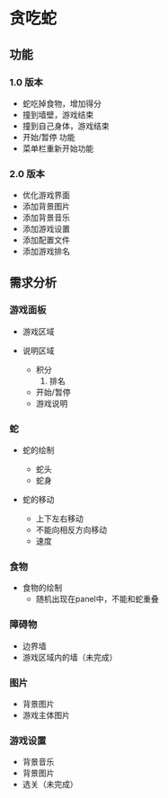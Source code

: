 # 贪吃蛇

## 功能

### 1.0 版本

* 蛇吃掉食物，增加得分
* 撞到墙壁，游戏结束
* 撞到自己身体，游戏结束
* 开始/暂停 功能
* 菜单栏重新开始功能

### 2.0 版本

* 优化游戏界面
* 添加背景图片
* 添加背景音乐
* 添加游戏设置
* 添加配置文件
* 添加游戏排名

## 需求分析

### 游戏面板

* 游戏区域

* 说明区域
  * 积分
    1. 排名
  * 开始/暂停
  * 游戏说明

### 蛇

* 蛇的绘制
    * 蛇头
    * 蛇身

* 蛇的移动
    * 上下左右移动
    * 不能向相反方向移动
    * 速度

### 食物

* 食物的绘制
    * 随机出现在panel中，不能和蛇重叠

### 障碍物

* 边界墙
* 游戏区域内的墙（未完成）

### 图片

* 背景图片
* 游戏主体图片

### 游戏设置

* 背景音乐
* 背景图片
* 选关（未完成）